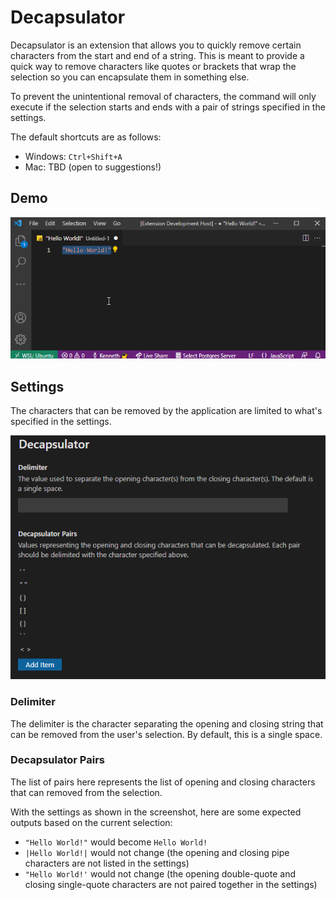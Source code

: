# Decapsulator

Decapsulator is an extension that allows you to quickly remove certain characters from the start and end of a string. This is meant to provide a quick way to remove characters like quotes or brackets that wrap the selection so you can encapsulate them in something else.

To prevent the unintentional removal of characters, the command will only execute if the selection starts and ends with a pair of strings specified in the settings.

The default shortcuts are as follows:

- Windows: `Ctrl+Shift+A`
- Mac: TBD (open to suggestions!)

## Demo

![Demo of Decapsulator](./decapsulator-demo.gif)

## Settings

The characters that can be removed by the application are limited to what's specified in the settings.

![Demo of Decapsulator](./decapsulator-settings.png)

### Delimiter

The delimiter is the character separating the opening and closing string that can be removed from the user's selection. By default, this is a single space.

### Decapsulator Pairs

The list of pairs here represents the list of opening and closing characters that can removed from the selection.

With the settings as shown in the screenshot, here are some expected outputs based on the current selection:

- `"Hello World!"` would become `Hello World!`
- `|Hello World!|` would not change (the opening and closing pipe characters are not listed in the settings)
- `"Hello World!'` would not change (the opening double-quote and closing single-quote characters are not paired together in the settings)
